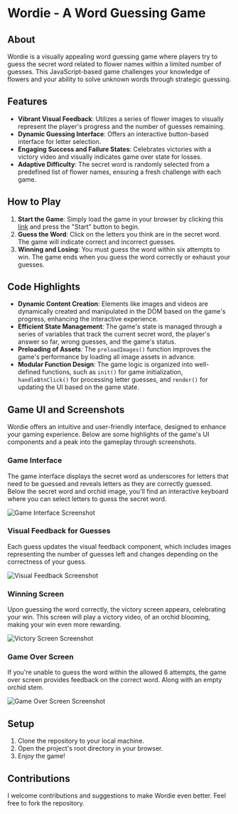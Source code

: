 # Wordie - A Word Guessing Game

## About

Wordie is a visually appealing word guessing game where players try to guess the secret word related to flower names within a limited number of guesses. This JavaScript-based game challenges your knowledge of flowers and your ability to solve unknown words through strategic guessing.

## Features

- **Vibrant Visual Feedback**: Utilizes a series of flower images to visually represent the player's progress and the number of guesses remaining.
- **Dynamic Guessing Interface**: Offers an interactive button-based interface for letter selection.
- **Engaging Success and Failure States**: Celebrates victories with a victory video and visually indicates game over state for losses.
- **Adaptive Difficulty**: The secret word is randomly selected from a predefined list of flower names, ensuring a fresh challenge with each game.

## How to Play

1. **Start the Game**: Simply load the game in your browser by clicking this [link](https://josegalvez-h.github.io/wordieProject1/) and press the "Start" button to begin.
2. **Guess the Word**: Click on the letters you think are in the secret word. The game will indicate correct and incorrect guesses.
3. **Winning and Losing**: You must guess the word within six attempts to win. The game ends when you guess the word correctly or exhaust your guesses.

## Code Highlights

- **Dynamic Content Creation**: Elements like images and videos are dynamically created and manipulated in the DOM based on the game's progress, enhancing the interactive experience.
- **Efficient State Management**: The game's state is managed through a series of variables that track the current secret word, the player's answer so far, wrong guesses, and the game's status.
- **Preloading of Assets**: The `preloadImages()` function improves the game's performance by loading all image assets in advance.
- **Modular Function Design**: The game logic is organized into well-defined functions, such as `init()` for game initialization, `handleBtnClick()` for processing letter guesses, and `render()` for updating the UI based on the game state.


## Game UI and Screenshots

Wordie offers an intuitive and user-friendly interface, designed to enhance your gaming experience. Below are some highlights of the game's UI components and a peak into the gameplay through screenshots.

### Game Interface
The game interface displays the secret word as underscores for letters that need to be guessed and reveals letters as they are correctly guessed. Below the secret word and orchid image, you'll find an interactive keyboard where you can select letters to guess the secret word.

![Game Interface Screenshot](./projectFiles/readmeimages/onload.png)

### Visual Feedback for Guesses
Each guess updates the visual feedback component, which includes images representing the number of guesses left and changes depending on the correctness of your guess.

![Visual Feedback Screenshot](./projectFiles/readmeimages/missedguess.png)

### Winning Screen
Upon guessing the word correctly, the victory screen appears, celebrating your win. This screen will play a victory video, of an orchid blooming, making your win even more rewarding.

![Victory Screen Screenshot](./projectFiles/readmeimages/onwin.png)

### Game Over Screen
If you're unable to guess the word within the allowed 6 attempts, the game over screen provides feedback on the correct word. Along with an empty orchid stem.

![Game Over Screen Screenshot](./projectFiles/readmeimages/onlose.png)


## Setup

1. Clone the repository to your local machine.
2. Open the project's root directory in your browser.
3. Enjoy the game!

## Contributions

I welcome contributions and suggestions to make Wordie even better. Feel free to fork the repository.

